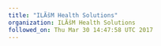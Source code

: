 ```yaml
---
title: "ILÃšM Health Solutions"
organization: ILÃšM Health Solutions
followed_on: Thu Mar 30 14:47:58 UTC 2017
---
```

